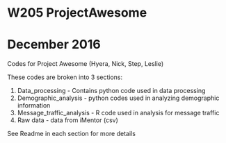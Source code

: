 # W205 ProjectAwesome
# December 2016

Codes for Project Awesome (Hyera, Nick, Step, Leslie)

These codes are broken into 3 sections:

1. Data_processing - Contains python code used in data processing
2. Demographic_analysis - python codes used in analyzing demographic information
3. Message_traffic_analysis - R code used in analysis for message traffic
4. Raw data - data from iMentor (csv)

See Readme in each section for more details
